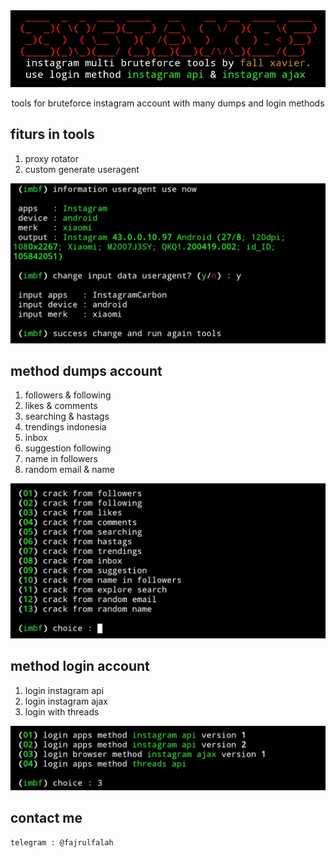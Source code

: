 <div align="center">
  <img src="https://raw.githubusercontent.com/Fall-Xavier/instambf/main/asset/img/IMG_20240303_125622.jpg"></img>
  <p>tools for bruteforce instagram account with many dumps and login methods</p>
</div>

<h2>fiturs in tools</h2>
<ol>
  <li>proxy rotator</li>
  <li>custom generate useragent</li>
</ol>
<img src="https://raw.githubusercontent.com/Fall-Xavier/instambf/main/asset/img/IMG_20240303_125443.jpg">

<h2>method dumps account</h2>
<ol>
  <li>followers & following</li>
  <li>likes & comments</li>
  <li>searching & hastags</li>
  <li>trendings indonesia</li>
  <li>inbox</li>
  <li>suggestion following</li>
  <li>name in followers</li>
  <li>random email & name</li>
</ol>
<img src="https://raw.githubusercontent.com/Fall-Xavier/instambf/main/asset/img/IMG_20240303_125135.jpg">

<h2>method login account</h2>
<ol>
  <li>login instagram api</li>
  <li>login instagram ajax</li>
  <li>login with threads</li>
</ol>
<img src="https://raw.githubusercontent.com/Fall-Xavier/instambf/main/asset/img/IMG_20240303_125321.jpg">

<h2>contact me</h2>

```
telegram : @fajrulfalah
```
